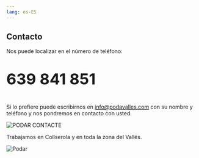 ```yaml
---
lang: es-ES
---
```


## Contacto

Nos puede localizar en el número de teléfono:

<p style="font-size:40px"><strong>639 841 851</strong></p>

Si lo prefiere puede escribirnos en [info@podavalles.com](mailto:info@podavalles.com) con su nombre y teléfono y nos pondremos en contacto con usted.

![PODAR CONTACTE](/img/thumb_MG_8736-1024x683_1024-1.jpeg)


Trabajamos en Collserola y en toda la zona del Vallés.


<img src="/img/ubicacio.jpeg" alt="Podar" class="is-style-rounded">

